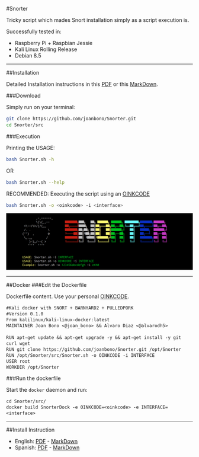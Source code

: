 #Snorter

Tricky script which mades Snort installation simply as a script execution is.

Successfully tested in:

+ Raspberry Pi + Raspbian Jessie
+ Kali Linux Rolling Release
+ Debian 8.5

***

##Installation

Detailed Installation instructions in this [PDF](doc/Instructions_EN.pdf) or this [MarkDown](doc/doc_EN.md).

###Download

Simply run on your terminal:

~~~~bash
git clone https://github.com/joanbono/Snorter.git
cd Snorter/src
~~~~

###Execution

Printing the USAGE:

~~~~bash
bash Snorter.sh -h
~~~~

OR

~~~~bash
bash Snorter.sh --help
~~~~

RECOMMENDED: Executing the script using an [OINKCODE](https://www.snort.org/oinkcodes)

~~~~bash
bash Snorter.sh -o <oinkcode> -i <interface>
~~~~

![Snorter in action!](img/1.png)

***

##Docker
###Edit the Dockerfile

Dockerfile content. Use your personal [OINKCODE](https://www.snort.org/oinkcodes).

~~~~
#Kali docker with SNORT + BARNYARD2 + PULLEDPORK
#Version 0.1.0
From kalilinux/kali-linux-docker:latest
MAINTAINER Joan Bono <@joan_bono> && Alvaro Diaz <@alvarodh5>

RUN apt-get update && apt-get upgrade -y && apt-get install -y git curl wget
RUN git clone https://github.com/joanbono/Snorter.git /opt/Snorter
RUN /opt/Snorter/src/Snorter.sh -o OINKCODE -i INTERFACE
USER root
WORKDIR /opt/Snorter
~~~~

###Run the dockerfile

Start the `docker` daemon and run:

~~~~
cd Snorter/src/
docker build SnorterDock -e OINKCODE=<oinkcode> -e INTERFACE=<interface>
~~~~

***

##Install Instruction

+ English: [PDF](doc/Instructions_EN.pdf)  -  [MarkDown](doc/doc_EN.md)
+ Spanish: [PDF](doc/Instructions_ES.pdf)  -  [MarkDown](doc/doc_ES.md)
